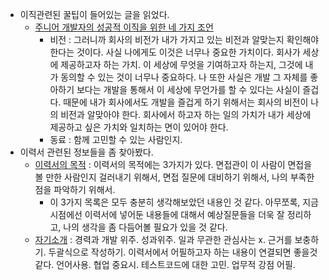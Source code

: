 - 이직관련된 꿀팁이 들어있는 글을 읽었다. 
	- [주니어 개발자의 성공적 이직을 위한 네 가지 조언](https://f-lab.kr/blog/develoer-making-good-career)
		- 비전 : 그러니까 회사의 비전가 내가 가지고 있는 비전과 알맞는지 확인해야한다는 것이다. 사실 나에게도 이것은 너무나 중요한 가치이다. 회사가 세상에 제공하고자 하는 가치. 이 세상에 무엇을 기여하고자 하는지, 그것에 내가 동의할 수 있는 것이 너무나 중요하다. 나 또한 사실은 개발 그 자체를 좋아하기 보다는 개발을 통해서 이 세상에 무언가를 할 수 있다는 사실이 즐겁다. 때문에 내가 회사에서도 개발을 즐겁게 하기 위해서는 회사의 비전이 나의 비전과 알맞아야 한다. 회사에서 하고자 하는 일의 가치가 내가 세상에 제공하고 싶은 가치와 일치하는 면이 있어야 한다. 
		- 동료 : 함께 고민할 수 있는 사람인지. 
- 이력서 관련된 정보들을 좀 찾아봤다. 
	- [이력서의 목적](https://www.inflearn.com/course/lecture?courseSlug=%ED%95%A9%EA%B2%A9%ED%95%98%EB%8A%94-%EC%9D%B4%EB%A0%A5%EC%84%9C-%EC%9E%91%EC%84%B1-%EA%B0%80%EC%9D%B4%EB%93%9C&unitId=107063&tab=curriculum) : 이력서의 목적에는 3가지가 있다. 면접관이 이 사람이 면접을 볼 만한 사람인지 걸러내기 위해서, 면접 질문에 대비하기 위해서, 나의 부족한 점을 파악하기 위해서. 
		- 이 3가지 목록은 모두 충분히 생각해보았던 내용인 것 같다. 아무쪼록, 지금 시점에선 이력서에 넣어둔 내용들에 대해서 예상질문들을 더욱 잘 정리하고, 나의 생각을 좀 다듬어볼 필요가 있을 것 같다. 
	- [자기소개](https://www.inflearn.com/course/lecture?courseSlug=%ED%95%A9%EA%B2%A9%ED%95%98%EB%8A%94-%EC%9D%B4%EB%A0%A5%EC%84%9C-%EC%9E%91%EC%84%B1-%EA%B0%80%EC%9D%B4%EB%93%9C&unitId=107069&tab=curriculum) : 경력과 개발 위주. 성과위주. 일과 무관한 관심사는 x. 근거를 보충하기. 두괄식으로 작성하기. 이력서에서 어필하고자 하는 내용이 연결되면 좋을것 같다. 언어사용. 협업 중요시. 테스트코드에 대한 고민. 업무적 강점 어필. 